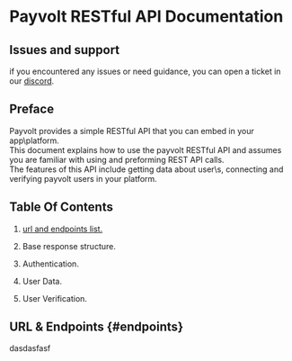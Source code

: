 # Payvolt RESTful API Documentation

## Issues and support

if you encountered any issues or need guidance, you can open a ticket in our [discord](https://discord.gg/MvFSsFm96y).

## Preface

Payvolt provides a simple RESTful API that you can embed in your app\platform.  
This document explains how to use the payvolt RESTful API and assumes you are familiar with using and preforming REST API calls.  
The features of this API include getting data about user\s, connecting and verifying payvolt users in your platform.

## Table Of Contents

1. [url and endpoints list.](#url--endpoints-endpoints)

2. Base response structure.

3. Authentication.

4. User Data.

5. User Verification.

## URL & Endpoints {#endpoints}

dasdasfasf